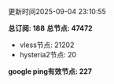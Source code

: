 更新时间2025-09-04 23:10:55

**总订阅: 188**
**总节点: 47472**
- vless节点: 21202
- hysteria2节点: 20

**google ping有效节点: 227**

